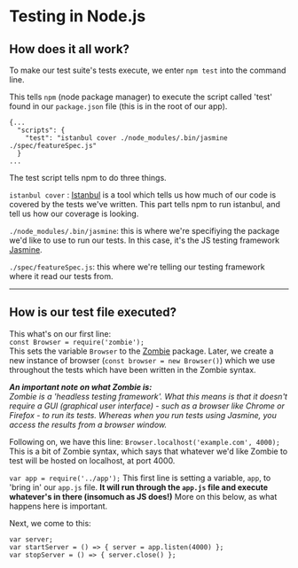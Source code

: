Testing in Node.js
===

How does it all work?
--

To make our test suite's tests execute, we enter `npm test` into the command line.

This tells `npm` (node package manager) to execute the script called 'test' found in our `package.json` file (this is in the root of our app). 

```
{...
  "scripts": {
    "test": "istanbul cover ./node_modules/.bin/jasmine ./spec/featureSpec.js"
  }
...
```
The test script tells npm to do three things.

`istanbul cover` : [Istanbul]( https://istanbul.js.org/) is a tool which tells us how much of our code is covered by the tests we've written. This part tells npm to run istanbul, and tell us how our coverage is looking.

 
`./node_modules/.bin/jasmine`: this is where we're specifiying the package we'd like to use to run our tests. In this case, it's the JS testing framework [Jasmine](https://jasmine.github.io/). 

`./spec/featureSpec.js`: this where we're telling our testing framework where it read our tests from.

***
How is our test file executed?
---
This what's on our first line:  
`const Browser = require('zombie');`  
This sets the variable `Browser` to the [Zombie](http://zombie.js.org/) package. Later, we create a new instance of browser (`const browser = new Browser()`) which we use throughout the tests which have been written in the Zombie syntax.

***An important note on what Zombie is:***  
_Zombie is a 'headless testing framework'. What this means is that it doesn't require a GUI (graphical user interface) - such as a browser like Chrome or Firefox - to run its tests. Whereas when you run tests using Jasmine, you access the results from a browser window._

Following on, we have this line:
`Browser.localhost('example.com', 4000);`
This is a bit of Zombie syntax, which says that whatever we'd like Zombie to test will be hosted on localhost, at port 4000. 


`var app = require('../app');`
This first line is setting a variable, `app`, to 'bring in' our `app.js` file. **It will run through the `app.js` file and execute whatever's in there (insomuch as JS does!)** More on this below, as what happens here is important.

Next, we come to this:   

``` 
var server;
var startServer = () => { server = app.listen(4000) };
var stopServer = () => { server.close() };
```  